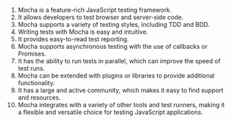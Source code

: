 

1. Mocha is a feature-rich JavaScript testing framework.
2. It allows developers to test browser and server-side code.
3. Mocha supports a variety of testing styles, including TDD and BDD.
4. Writing tests with Mocha is easy and intuitive.
5. It provides easy-to-read test reporting.
6. Mocha supports asynchronous testing with the use of callbacks or Promises.
7. It has the ability to run tests in parallel, which can improve the speed of test runs.
8. Mocha can be extended with plugins or libraries to provide additional functionality.
9. It has a large and active community, which makes it easy to find support and resources.
10. Mocha integrates with a variety of other tools and test runners, making it a flexible and versatile choice for testing JavaScript applications.